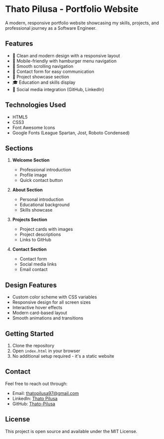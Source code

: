 # Thato Pilusa - Portfolio Website

A modern, responsive portfolio website showcasing my skills, projects, and professional journey as a Software Engineer.

## Features

- 🎨 Clean and modern design with a responsive layout
- 📱 Mobile-friendly with hamburger menu navigation
- 🎯 Smooth scrolling navigation
- 📝 Contact form for easy communication
- 💼 Project showcase section
- 🎓 Education and skills display
- 🔗 Social media integration (GitHub, LinkedIn)

## Technologies Used

- HTML5
- CSS3
- Font Awesome Icons
- Google Fonts (League Spartan, Jost, Roboto Condensed)

## Sections

1. **Welcome Section**
   - Professional introduction
   - Profile image
   - Quick contact button

2. **About Section**
   - Personal introduction
   - Educational background
   - Skills showcase

3. **Projects Section**
   - Project cards with images
   - Project descriptions
   - Links to GitHub

4. **Contact Section**
   - Contact form
   - Social media links
   - Email contact

## Design Features

- Custom color scheme with CSS variables
- Responsive design for all screen sizes
- Interactive hover effects
- Modern card-based layout
- Smooth animations and transitions

## Getting Started

1. Clone the repository
2. Open `index.html` in your browser
3. No additional setup required - it's a static website

## Contact

Feel free to reach out through:
- Email: thatopilusa97@gmail.com
- LinkedIn: [Thato Pilusa](https://www.linkedin.com/in/thato-pilusa)
- GitHub: [Thato-Pilusa](https://github.com/Thato-Pilusa)

## License

This project is open source and available under the MIT License.
